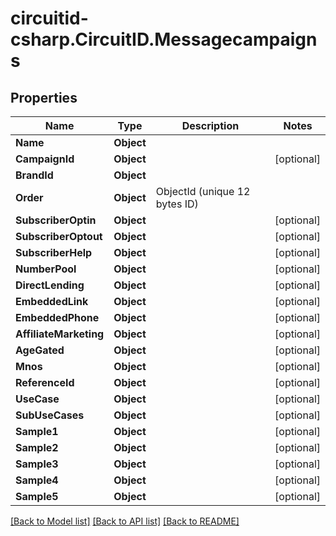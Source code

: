 
# circuitid-csharp.CircuitID.Messagecampaigns

## Properties

Name | Type | Description | Notes
------------ | ------------- | ------------- | -------------
**Name** | **Object** |  | 
**CampaignId** | **Object** |  | [optional] 
**BrandId** | **Object** |  | 
**Order** | **Object** | ObjectId (unique 12 bytes ID) | 
**SubscriberOptin** | **Object** |  | [optional] 
**SubscriberOptout** | **Object** |  | [optional] 
**SubscriberHelp** | **Object** |  | [optional] 
**NumberPool** | **Object** |  | [optional] 
**DirectLending** | **Object** |  | [optional] 
**EmbeddedLink** | **Object** |  | [optional] 
**EmbeddedPhone** | **Object** |  | [optional] 
**AffiliateMarketing** | **Object** |  | [optional] 
**AgeGated** | **Object** |  | [optional] 
**Mnos** | **Object** |  | [optional] 
**ReferenceId** | **Object** |  | [optional] 
**UseCase** | **Object** |  | [optional] 
**SubUseCases** | **Object** |  | [optional] 
**Sample1** | **Object** |  | [optional] 
**Sample2** | **Object** |  | [optional] 
**Sample3** | **Object** |  | [optional] 
**Sample4** | **Object** |  | [optional] 
**Sample5** | **Object** |  | [optional] 

[[Back to Model list]](../README.md#documentation-for-models)
[[Back to API list]](../README.md#documentation-for-api-endpoints)
[[Back to README]](../README.md)

